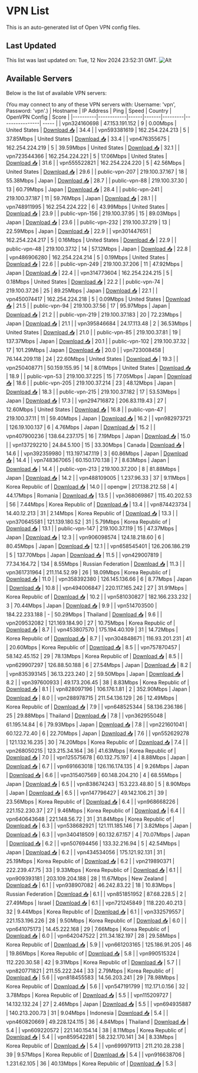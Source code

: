 # VPN List

This is an auto-generated list of Open VPN config files.

## Last Updated

This list was last updated on: Tue, 12 Nov 2024 23:52:31 GMT.
![Alt](https://repobeats.axiom.co/api/embed/186b98318ef1479477931607c1ad7d823f12451f.svg "Repobeats analytics image")

## Available Servers

Below is the list of available VPN servers:

(You may connect to any of these VPN servers with: Username: 'vpn', Password: 'vpn'.)
| Hostname | IP Address | Ping | Speed | Country | OpenVPN Config | Score |
|----------|------------|------|-------|---------|----------------| ----- |
| vpn324160698 | 47.153.191.152 | 9 | 0.00Mbps | United States | [Download 📥](./configs/server_0_US.ovpn) | 34.4 |
| vpn593381619 | 162.254.224.213 | 5 | 37.85Mbps | United States | [Download 📥](./configs/server_1_US.ovpn) | 33.4 |
| vpn476355675 | 162.254.224.219 | 5 | 39.59Mbps | United States | [Download 📥](./configs/server_2_US.ovpn) | 32.1 |
| vpn723544366 | 162.254.224.221 | 5 | 17.06Mbps | United States | [Download 📥](./configs/server_3_US.ovpn) | 31.6 |
| vpn555522821 | 162.254.224.220 | 5 | 42.56Mbps | United States | [Download 📥](./configs/server_4_US.ovpn) | 29.6 |
| public-vpn-207 | 219.100.37.167 | 18 | 55.38Mbps | Japan | [Download 📥](./configs/server_5_JP.ovpn) | 28.7 |
| public-vpn-88 | 219.100.37.30 | 13 | 60.79Mbps | Japan | [Download 📥](./configs/server_6_JP.ovpn) | 28.4 |
| public-vpn-241 | 219.100.37.187 | 11 | 59.76Mbps | Japan | [Download 📥](./configs/server_7_JP.ovpn) | 28.1 |
| vpn748911995 | 162.254.224.222 | 6 | 43.99Mbps | United States | [Download 📥](./configs/server_8_US.ovpn) | 23.9 |
| public-vpn-156 | 219.100.37.95 | 15 | 89.03Mbps | Japan | [Download 📥](./configs/server_9_JP.ovpn) | 23.6 |
| public-vpn-232 | 219.100.37.219 | 13 | 22.59Mbps | Japan | [Download 📥](./configs/server_10_JP.ovpn) | 22.9 |
| vpn301447651 | 162.254.224.217 | 5 | 0.16Mbps | United States | [Download 📥](./configs/server_11_US.ovpn) | 22.9 |
| public-vpn-48 | 219.100.37.12 | 14 | 57.12Mbps | Japan | [Download 📥](./configs/server_12_JP.ovpn) | 22.8 |
| vpn486906280 | 162.254.224.214 | 5 | 0.19Mbps | United States | [Download 📥](./configs/server_13_US.ovpn) | 22.6 |
| public-vpn-249 | 219.100.37.206 | 11 | 47.92Mbps | Japan | [Download 📥](./configs/server_14_JP.ovpn) | 22.4 |
| vpn314773604 | 162.254.224.215 | 5 | 0.18Mbps | United States | [Download 📥](./configs/server_15_US.ovpn) | 22.2 |
| public-vpn-74 | 219.100.37.26 | 25 | 89.25Mbps | Japan | [Download 📥](./configs/server_16_JP.ovpn) | 22.1 |
| vpn450074417 | 162.254.224.218 | 5 | 0.09Mbps | United States | [Download 📥](./configs/server_17_US.ovpn) | 21.5 |
| public-vpn-94 | 219.100.37.56 | 17 | 95.97Mbps | Japan | [Download 📥](./configs/server_18_JP.ovpn) | 21.2 |
| public-vpn-219 | 219.100.37.183 | 20 | 72.23Mbps | Japan | [Download 📥](./configs/server_19_JP.ovpn) | 21.1 |
| vpn395846684 | 24.17.113.48 | 2 | 36.53Mbps | United States | [Download 📥](./configs/server_20_US.ovpn) | 21.0 |
| public-vpn-85 | 219.100.37.81 | 19 | 137.37Mbps | Japan | [Download 📥](./configs/server_21_JP.ovpn) | 20.1 |
| public-vpn-102 | 219.100.37.32 | 17 | 101.29Mbps | Japan | [Download 📥](./configs/server_22_JP.ovpn) | 20.0 |
| vpn723008458 | 76.144.209.118 | 24 | 22.60Mbps | United States | [Download 📥](./configs/server_23_US.ovpn) | 19.3 |
| vpn250408771 | 50.159.155.95 | 14 | 8.01Mbps | United States | [Download 📥](./configs/server_24_US.ovpn) | 18.9 |
| public-vpn-53 | 219.100.37.225 | 15 | 77.05Mbps | Japan | [Download 📥](./configs/server_25_JP.ovpn) | 18.6 |
| public-vpn-205 | 219.100.37.214 | 23 | 48.12Mbps | Japan | [Download 📥](./configs/server_26_JP.ovpn) | 18.3 |
| public-vpn-215 | 219.100.37.182 | 17 | 53.53Mbps | Japan | [Download 📥](./configs/server_27_JP.ovpn) | 17.3 |
| vpn294716872 | 206.83.119.43 | 27 | 12.60Mbps | United States | [Download 📥](./configs/server_28_US.ovpn) | 16.8 |
| public-vpn-47 | 219.100.37.11 | 11 | 59.40Mbps | Japan | [Download 📥](./configs/server_29_JP.ovpn) | 16.2 |
| vpn982973721 | 126.19.100.137 | 6 | 4.76Mbps | Japan | [Download 📥](./configs/server_30_JP.ovpn) | 15.2 |
| vpn407900236 | 138.64.237.175 | 16 | 7.19Mbps | Japan | [Download 📥](./configs/server_31_JP.ovpn) | 15.0 |
| vpn137292210 | 24.84.5.100 | 15 | 33.30Mbps | Canada | [Download 📥](./configs/server_32_CA.ovpn) | 14.6 |
| vpn392359980 | 113.197.147.119 | 3 | 60.86Mbps | Japan | [Download 📥](./configs/server_33_JP.ovpn) | 14.4 |
| vpn748367065 | 60.150.170.138 | 7 | 8.63Mbps | Japan | [Download 📥](./configs/server_34_JP.ovpn) | 14.4 |
| public-vpn-213 | 219.100.37.200 | 8 | 81.88Mbps | Japan | [Download 📥](./configs/server_35_JP.ovpn) | 14.2 |
| vpn488109005 | 1.237.96.33 | 37 | 9.11Mbps | Korea Republic of | [Download 📥](./configs/server_36_KR.ovpn) | 14.0 |
| opengw | 217.138.212.58 | 4 | 44.17Mbps | Romania | [Download 📥](./configs/server_37_RO.ovpn) | 13.5 |
| vpn368069867 | 115.40.202.53 | 56 | 7.44Mbps | Korea Republic of | [Download 📥](./configs/server_38_KR.ovpn) | 13.4 |
| vpn874423734 | 14.40.12.213 | 31 | 2.14Mbps | Korea Republic of | [Download 📥](./configs/server_39_KR.ovpn) | 13.3 |
| vpn370645581 | 121.139.180.52 | 31 | 5.79Mbps | Korea Republic of | [Download 📥](./configs/server_40_KR.ovpn) | 13.1 |
| public-vpn-147 | 219.100.37.119 | 15 | 47.37Mbps | Japan | [Download 📥](./configs/server_41_JP.ovpn) | 12.3 |
| vpn906098574 | 124.18.218.60 | 6 | 80.45Mbps | Japan | [Download 📥](./configs/server_42_JP.ovpn) | 12.1 |
| vpn658545401 | 126.206.186.219 | 5 | 137.70Mbps | Japan | [Download 📥](./configs/server_43_JP.ovpn) | 11.5 |
| vpn429007819 | 77.34.164.72 | 134 | 8.55Mbps | Russian Federation | [Download 📥](./configs/server_44_RU.ovpn) | 11.3 |
| vpn361731964 | 211.114.52.99 | 26 | 18.09Mbps | Korea Republic of | [Download 📥](./configs/server_45_KR.ovpn) | 11.0 |
| vpn358392380 | 126.145.136.66 | 6 | 8.77Mbps | Japan | [Download 📥](./configs/server_46_JP.ovpn) | 10.8 |
| vpn494006847 | 220.117.165.242 | 27 | 31.91Mbps | Korea Republic of | [Download 📥](./configs/server_47_KR.ovpn) | 10.2 |
| vpn581030827 | 182.166.233.232 | 3 | 70.44Mbps | Japan | [Download 📥](./configs/server_48_JP.ovpn) | 9.9 |
| vpn514703500 | 184.22.233.188 | - | 50.29Mbps | Thailand | [Download 📥](./configs/server_49_TH.ovpn) | 9.6 |
| vpn209532082 | 121.169.184.90 | 27 | 10.75Mbps | Korea Republic of | [Download 📥](./configs/server_50_KR.ovpn) | 8.7 |
| vpn453807570 | 175.194.40.109 | 31 | 14.72Mbps | Korea Republic of | [Download 📥](./configs/server_51_KR.ovpn) | 8.7 |
| vpn304848671 | 116.93.201.231 | 41 | 20.60Mbps | Korea Republic of | [Download 📥](./configs/server_52_KR.ovpn) | 8.5 |
| vpn757870457 | 58.142.45.152 | 29 | 78.13Mbps | Korea Republic of | [Download 📥](./configs/server_53_KR.ovpn) | 8.5 |
| vpn629907297 | 126.88.50.188 | 6 | 27.54Mbps | Japan | [Download 📥](./configs/server_54_JP.ovpn) | 8.2 |
| vpn835393145 | 36.13.223.240 | 2 | 59.50Mbps | Japan | [Download 📥](./configs/server_55_JP.ovpn) | 8.2 |
| vpn397600933 | 49.173.206.45 | 38 | 8.83Mbps | Korea Republic of | [Download 📥](./configs/server_56_KR.ovpn) | 8.1 |
| vpn828097196 | 106.176.1.81 | 2 | 352.90Mbps | Japan | [Download 📥](./configs/server_57_JP.ovpn) | 8.0 |
| vpn288978715 | 211.54.136.129 | 26 | 12.49Mbps | Korea Republic of | [Download 📥](./configs/server_58_KR.ovpn) | 7.9 |
| vpn648525344 | 58.136.236.186 | 25 | 29.88Mbps | Thailand | [Download 📥](./configs/server_59_TH.ovpn) | 7.8 |
| vpn362955048 | 61.195.14.84 | 6 | 79.93Mbps | Japan | [Download 📥](./configs/server_60_JP.ovpn) | 7.8 |
| vpn221601041 | 60.122.72.40 | 6 | 22.70Mbps | Japan | [Download 📥](./configs/server_61_JP.ovpn) | 7.6 |
| vpn552629278 | 121.132.16.235 | 30 | 74.20Mbps | Korea Republic of | [Download 📥](./configs/server_62_KR.ovpn) | 7.4 |
| vpn268050215 | 123.215.34.164 | 36 | 41.63Mbps | Korea Republic of | [Download 📥](./configs/server_63_KR.ovpn) | 7.0 |
| vpn125575678 | 60.132.75.197 | 4 | 8.88Mbps | Japan | [Download 📥](./configs/server_64_JP.ovpn) | 6.7 |
| vpn691663018 | 126.116.174.135 | 4 | 9.26Mbps | Japan | [Download 📥](./configs/server_65_JP.ovpn) | 6.6 |
| vpn315407569 | 60.148.204.210 | 4 | 68.55Mbps | Japan | [Download 📥](./configs/server_66_JP.ovpn) | 6.5 |
| vpn838674243 | 153.223.48.80 | 5 | 8.90Mbps | Japan | [Download 📥](./configs/server_67_JP.ovpn) | 6.5 |
| vpn147796427 | 49.142.106.21 | 39 | 23.56Mbps | Korea Republic of | [Download 📥](./configs/server_68_KR.ovpn) | 6.4 |
| vpn968668226 | 221.152.230.37 | 27 | 9.46Mbps | Korea Republic of | [Download 📥](./configs/server_69_KR.ovpn) | 6.4 |
| vpn640643648 | 221.148.56.72 | 31 | 31.84Mbps | Korea Republic of | [Download 📥](./configs/server_70_KR.ovpn) | 6.3 |
| vpn538682921 | 121.111.185.146 | 7 | 3.82Mbps | Japan | [Download 📥](./configs/server_71_JP.ovpn) | 6.3 |
| vpn340418509 | 60.132.67.157 | 4 | 70.07Mbps | Japan | [Download 📥](./configs/server_72_JP.ovpn) | 6.2 |
| vpn507694456 | 133.32.216.94 | 5 | 42.54Mbps | Japan | [Download 📥](./configs/server_73_JP.ovpn) | 6.2 |
| vpn434534056 | 175.121.92.131 | 31 | 25.19Mbps | Korea Republic of | [Download 📥](./configs/server_74_KR.ovpn) | 6.2 |
| vpn219890371 | 222.239.47.75 | 33 | 9.33Mbps | Korea Republic of | [Download 📥](./configs/server_75_KR.ovpn) | 6.1 |
| vpn909393181 | 203.109.204.188 | 28 | 11.67Mbps | New Zealand | [Download 📥](./configs/server_76_NZ.ovpn) | 6.1 |
| vpn938907082 | 46.242.83.22 | 18 | 10.83Mbps | Russian Federation | [Download 📥](./configs/server_77_RU.ovpn) | 6.1 |
| vpn851851952 | 87.68.228.5 | 2 | 27.49Mbps | Israel | [Download 📥](./configs/server_78_IL.ovpn) | 6.1 |
| vpn721245849 | 118.220.40.213 | 32 | 9.44Mbps | Korea Republic of | [Download 📥](./configs/server_79_KR.ovpn) | 6.1 |
| vpn332579557 | 221.153.196.226 | 28 | 9.50Mbps | Korea Republic of | [Download 📥](./configs/server_80_KR.ovpn) | 6.0 |
| vpn641075173 | 14.45.222.168 | 29 | 7.66Mbps | Korea Republic of | [Download 📥](./configs/server_81_KR.ovpn) | 6.0 |
| vpn642047522 | 211.34.182.197 | 28 | 29.58Mbps | Korea Republic of | [Download 📥](./configs/server_82_KR.ovpn) | 5.9 |
| vpn661203165 | 125.186.91.205 | 46 | 19.86Mbps | Korea Republic of | [Download 📥](./configs/server_83_KR.ovpn) | 5.8 |
| vpn990515324 | 112.220.30.58 | 42 | 9.31Mbps | Korea Republic of | [Download 📥](./configs/server_84_KR.ovpn) | 5.7 |
| vpn820771821 | 211.55.222.244 | 33 | 2.79Mbps | Korea Republic of | [Download 📥](./configs/server_85_KR.ovpn) | 5.6 |
| vpn818455583 | 14.56.203.241 | 29 | 78.98Mbps | Korea Republic of | [Download 📥](./configs/server_86_KR.ovpn) | 5.6 |
| vpn547191799 | 112.171.0.156 | 32 | 3.78Mbps | Korea Republic of | [Download 📥](./configs/server_87_KR.ovpn) | 5.5 |
| vpn115209727 | 14.132.132.24 | 27 | 2.46Mbps | Japan | [Download 📥](./configs/server_88_JP.ovpn) | 5.5 |
| vpn694935887 | 140.213.200.73 | 31 | 9.04Mbps | Indonesia | [Download 📥](./configs/server_89_ID.ovpn) | 5.4 |
| vpn460820669 | 49.228.124.115 | 36 | 4.84Mbps | Thailand | [Download 📥](./configs/server_90_TH.ovpn) | 5.4 |
| vpn609220572 | 221.140.154.14 | 38 | 8.11Mbps | Korea Republic of | [Download 📥](./configs/server_91_KR.ovpn) | 5.4 |
| vpn859542281 | 58.232.170.141 | 34 | 8.33Mbps | Korea Republic of | [Download 📥](./configs/server_92_KR.ovpn) | 5.4 |
| vpn699979113 | 211.210.28.238 | 39 | 9.57Mbps | Korea Republic of | [Download 📥](./configs/server_93_KR.ovpn) | 5.4 |
| vpn916638706 | 1.231.62.105 | 36 | 40.13Mbps | Korea Republic of | [Download 📥](./configs/server_94_KR.ovpn) | 5.3 |
